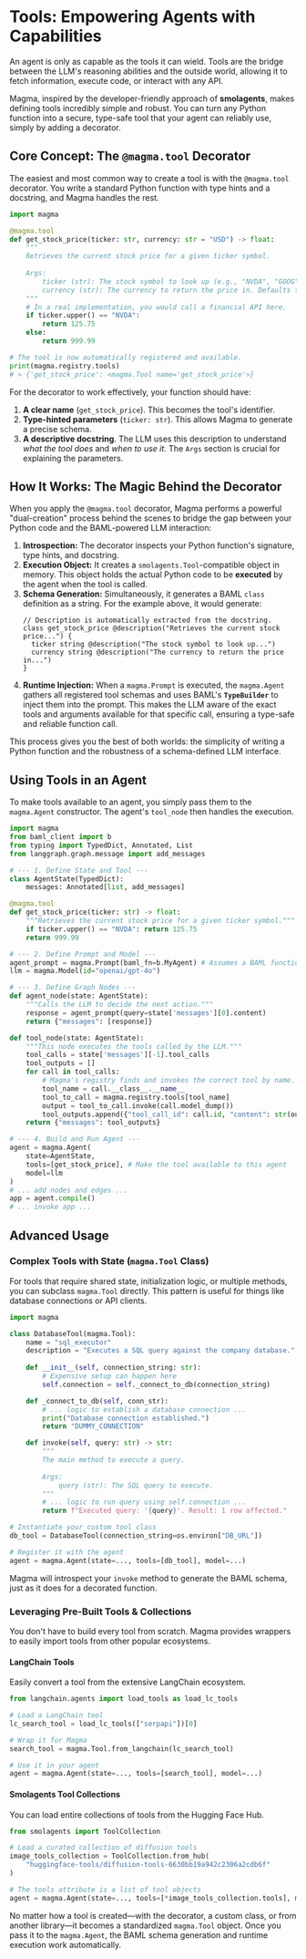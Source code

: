 # Tools: Empowering Agents with Capabilities

An agent is only as capable as the tools it can wield. Tools are the bridge between the LLM's reasoning abilities and the outside world, allowing it to fetch information, execute code, or interact with any API.

Magma, inspired by the developer-friendly approach of **smolagents**, makes defining tools incredibly simple and robust. You can turn any Python function into a secure, type-safe tool that your agent can reliably use, simply by adding a decorator.

## Core Concept: The `@magma.tool` Decorator

The easiest and most common way to create a tool is with the `@magma.tool` decorator. You write a standard Python function with type hints and a docstring, and Magma handles the rest.

```python
import magma

@magma.tool
def get_stock_price(ticker: str, currency: str = "USD") -> float:
    """
    Retrieves the current stock price for a given ticker symbol.
    
    Args:
        ticker (str): The stock symbol to look up (e.g., "NVDA", "GOOG").
        currency (str): The currency to return the price in. Defaults to "USD".
    """
    # In a real implementation, you would call a financial API here.
    if ticker.upper() == "NVDA":
        return 125.75
    else:
        return 999.99

# The tool is now automatically registered and available.
print(magma.registry.tools)
# > {'get_stock_price': <magma.Tool name='get_stock_price'>}
```

For the decorator to work effectively, your function should have:
1.  **A clear name** (`get_stock_price`). This becomes the tool's identifier.
2.  **Type-hinted parameters** (`ticker: str`). This allows Magma to generate a precise schema.
3.  **A descriptive docstring**. The LLM uses this description to understand *what the tool does* and *when to use it*. The `Args` section is crucial for explaining the parameters.

## How It Works: The Magic Behind the Decorator

When you apply the `@magma.tool` decorator, Magma performs a powerful "dual-creation" process behind the scenes to bridge the gap between your Python code and the BAML-powered LLM interaction:

1.  **Introspection:** The decorator inspects your Python function's signature, type hints, and docstring.
2.  **Execution Object:** It creates a `smolagents.Tool`-compatible object in memory. This object holds the actual Python code to be **executed** by the agent when the tool is called.
3.  **Schema Generation:** Simultaneously, it generates a BAML `class` definition as a string. For the example above, it would generate:
    ```baml
    // Description is automatically extracted from the docstring.
    class get_stock_price @description("Retrieves the current stock price...") {
      ticker string @description("The stock symbol to look up...")
      currency string @description("The currency to return the price in...")
    }
    ```
4.  **Runtime Injection:** When a `magma.Prompt` is executed, the `magma.Agent` gathers all registered tool schemas and uses BAML's **`TypeBuilder`** to inject them into the prompt. This makes the LLM aware of the exact tools and arguments available for that specific call, ensuring a type-safe and reliable function call.

This process gives you the best of both worlds: the simplicity of writing a Python function and the robustness of a schema-defined LLM interface.

## Using Tools in an Agent

To make tools available to an agent, you simply pass them to the `magma.Agent` constructor. The agent's `tool_node` then handles the execution.

```python
import magma
from baml_client import b
from typing import TypedDict, Annotated, List
from langgraph.graph.message import add_messages

# --- 1. Define State and Tool ---
class AgentState(TypedDict):
    messages: Annotated[list, add_messages]

@magma.tool
def get_stock_price(ticker: str) -> float:
    """Retrieves the current stock price for a given ticker symbol."""
    if ticker.upper() == "NVDA": return 125.75
    return 999.99

# --- 2. Define Prompt and Model ---
agent_prompt = magma.Prompt(baml_fn=b.MyAgent) # Assumes a BAML function exists
llm = magma.Model(id="openai/gpt-4o")

# --- 3. Define Graph Nodes ---
def agent_node(state: AgentState):
    """Calls the LLM to decide the next action."""
    response = agent_prompt(query=state['messages'][0].content)
    return {"messages": [response]}

def tool_node(state: AgentState):
    """This node executes the tools called by the LLM."""
    tool_calls = state['messages'][-1].tool_calls
    tool_outputs = []
    for call in tool_calls:
        # Magma's registry finds and invokes the correct tool by name.
        tool_name = call.__class__.__name__
        tool_to_call = magma.registry.tools[tool_name]
        output = tool_to_call.invoke(call.model_dump())
        tool_outputs.append({"tool_call_id": call.id, "content": str(output)})
    return {"messages": tool_outputs}

# --- 4. Build and Run Agent ---
agent = magma.Agent(
    state=AgentState,
    tools=[get_stock_price], # Make the tool available to this agent
    model=llm
)
# ... add nodes and edges ...
app = agent.compile()
# ... invoke app ...
```

## Advanced Usage

### Complex Tools with State (`magma.Tool` Class)

For tools that require shared state, initialization logic, or multiple methods, you can subclass `magma.Tool` directly. This pattern is useful for things like database connections or API clients.

```python
import magma

class DatabaseTool(magma.Tool):
    name = "sql_executor"
    description = "Executes a SQL query against the company database."
    
    def __init__(self, connection_string: str):
        # Expensive setup can happen here
        self.connection = self._connect_to_db(connection_string)

    def _connect_to_db(self, conn_str):
        # ... logic to establish a database connection ...
        print("Database connection established.")
        return "DUMMY_CONNECTION"

    def invoke(self, query: str) -> str:
        """
        The main method to execute a query.
        
        Args:
            query (str): The SQL query to execute.
        """
        # ... logic to run query using self.connection ...
        return f"Executed query: '{query}'. Result: 1 row affected."

# Instantiate your custom tool class
db_tool = DatabaseTool(connection_string=os.environ["DB_URL"])

# Register it with the agent
agent = magma.Agent(state=..., tools=[db_tool], model=...)
```
Magma will introspect your `invoke` method to generate the BAML schema, just as it does for a decorated function.

### Leveraging Pre-Built Tools & Collections

You don't have to build every tool from scratch. Magma provides wrappers to easily import tools from other popular ecosystems.

#### LangChain Tools

Easily convert a tool from the extensive LangChain ecosystem.

```python
from langchain.agents import load_tools as load_lc_tools

# Load a LangChain tool
lc_search_tool = load_lc_tools(["serpapi"])[0]

# Wrap it for Magma
search_tool = magma.Tool.from_langchain(lc_search_tool)

# Use it in your agent
agent = magma.Agent(state=..., tools=[search_tool], model=...)
```

#### Smolagents Tool Collections

You can load entire collections of tools from the Hugging Face Hub.

```python
from smolagents import ToolCollection

# Load a curated collection of diffusion tools
image_tools_collection = ToolCollection.from_hub(
    "huggingface-tools/diffusion-tools-6630bb19a942c2306a2cdb6f"
)

# The tools attribute is a list of tool objects
agent = magma.Agent(state=..., tools=[*image_tools_collection.tools], model=...)
```

No matter how a tool is created—with the decorator, a custom class, or from another library—it becomes a standardized `magma.Tool` object. Once you pass it to the `magma.Agent`, the BAML schema generation and runtime execution work automatically.